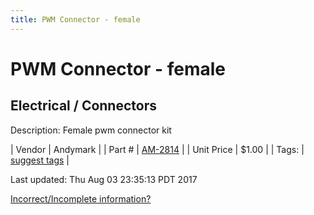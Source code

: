 ```yaml
---
title: PWM Connector - female
---
```


# PWM Connector - female
## Electrical / Connectors
Description: 	Female pwm connector kit 

| Vendor | Andymark | 
| Part # | [AM-2814](http://www.andymark.com/product-p/am-2814.htm) | 
| Unit Price | $1.00 | 
| Tags: | [suggest tags](https://docs.google.com/forms/d/e/1FAIpQLSeWyY8v3RgOty-MyWmh9U0iivNYN_molChYyS-0U-o-kOAv_g/viewform) | 

Last updated: Thu Aug 03 23:35:13 PDT 2017

 [Incorrect/Incomplete information?](https://docs.google.com/forms/d/e/1FAIpQLSeWyY8v3RgOty-MyWmh9U0iivNYN_molChYyS-0U-o-kOAv_g/viewform)